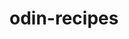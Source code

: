# odin-recipes


<!-- The Aim Of this Project:
is to demonstrate everything ive learnt so far and build upon the skills i have learnt to showcase it by creating a page which will have links to a few recipes  -->